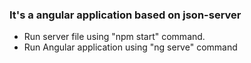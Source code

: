 ### It's a angular application based on json-server 
- Run server file using "npm start" command. 
- Run Angular application using "ng serve" command